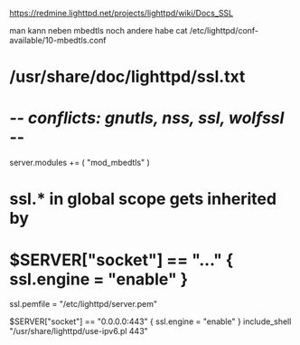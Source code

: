 https://redmine.lighttpd.net/projects/lighttpd/wiki/Docs_SSL

man kann neben mbedtls noch andere habe
cat /etc/lighttpd/conf-available/10-mbedtls.conf
# /usr/share/doc/lighttpd/ssl.txt
# -*- conflicts: gnutls, nss, ssl, wolfssl -*-

server.modules += ( "mod_mbedtls" )

# ssl.* in global scope gets inherited by
#   $SERVER["socket"] == "..." { ssl.engine = "enable" }
ssl.pemfile = "/etc/lighttpd/server.pem"

$SERVER["socket"] == "0.0.0.0:443" {
	ssl.engine  = "enable"
}
include_shell "/usr/share/lighttpd/use-ipv6.pl 443"
